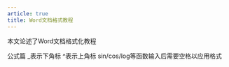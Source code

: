 ```yaml
---
article: true
title: Word文档格式教程
---
```


本文论述了Word文档格式化教程
<!-- more -->

公式篇
_表示下角标
^表示上角标
sin/cos/log等函数输入后需要空格以应用格式